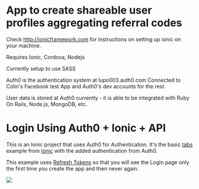 # App to create shareable user profiles aggregating referral codes

Check http://ionicframework.com for instructions on setting up ionic on your machine. 

Requires Ionic, Cordova, Nodejs 

Currently setup to use SASS

Auth0 is the authentication system at lupo003.auth0.com
Connected to Colin's Facebook test App and Auth0's dev accounts for the rest.

User data is stored at Auth0 currently - it is able to be integrated with Ruby On Rails, Node.js, MongoDB, etc.


# Login Using Auth0 + Ionic + API 

This is an Ionic project that uses Auth0 for Authentication. 
It's the basic [tabs](https://github.com/driftyco/ionic-starter-tabs) example from [Ionic](http://ionicframework.com/) with the added authentication from Auth0.

This example uses [Refresh Tokens](https://github.com/auth0/auth0-angular/blob/master/docs/refreshToken.md) so that you will see the Login page only the first time you create the app and then never again.

<img src="https://cloudup.com/iMmARAM4VJZ+" />
